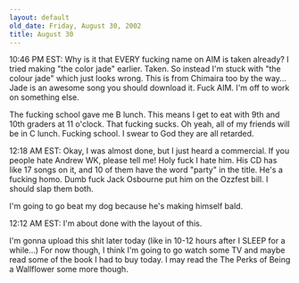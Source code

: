 ```yaml
---
layout: default
old_date: Friday, August 30, 2002
title: August 30
---
```


10:46 PM EST: Why is it that EVERY fucking name on AIM is taken already? I
tried making "the color jade" earlier. Taken. So instead I'm stuck with "the
colour jade" which just looks wrong. This is from Chimaira too by the way...
Jade is an awesome song you should download it. Fuck AIM. I'm off to work on
something else.

The fucking school gave me B lunch. This means I get to eat with 9th and 10th
graders at 11 o'clock. That fucking sucks. Oh yeah, all of my friends will be
in C lunch. Fucking school. I swear to God they are all retarded.

12:18 AM EST: Okay, I was almost done, but I just heard a commercial. If you
people hate Andrew WK, please tell me! Holy fuck I hate him. His CD has like
17 songs on it, and 10 of them have the word "party" in the title. He's a
fucking homo. Dumb fuck Jack Osbourne put him on the Ozzfest bill. I should
slap them both.

I'm going to go beat my dog because he's making himself bald.

12:12 AM EST: I'm about done with the layout of this.

I'm gonna upload this shit later today (like in 10-12 hours after I SLEEP for
a while...) For now though, I think I'm going to go watch some TV and maybe
read some of the book I had to buy today. I may read the The Perks of Being a
Wallflower some more though.
